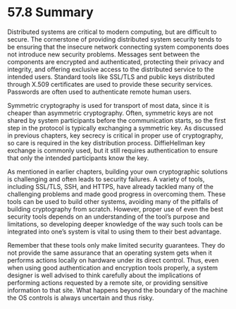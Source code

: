 # 57.8 Summary  

Distributed systems are critical to modern computing, but are difficult to secure. The cornerstone of providing distributed system security tends to be ensuring that the insecure network connecting system components does not introduce new security problems. Messages sent between the components are encrypted and authenticated, protecting their privacy and integrity, and offering exclusive access to the distributed service to the intended users. Standard tools like SSL/TLS and public keys distributed through X.509 certificates are used to provide these security services. Passwords are often used to authenticate remote human users.  

Symmetric cryptography is used for transport of most data, since it is cheaper than asymmetric cryptography. Often, symmetric keys are not shared by system participants before the communication starts, so the first step in the protocol is typically exchanging a symmetric key. As discussed in previous chapters, key secrecy is critical in proper use of cryptography, so care is required in the key distribution process. DiffieHellman key exchange is commonly used, but it still requires authentication to ensure that only the intended participants know the key.  

As mentioned in earlier chapters, building your own cryptographic solutions is challenging and often leads to security failures. A variety of tools, including SSL/TLS, SSH, and HTTPS, have already tackled many of the challenging problems and made good progress in overcoming them. These tools can be used to build other systems, avoiding many of the pitfalls of building cryptography from scratch. However, proper use of even the best security tools depends on an understanding of the tool’s purpose and limitations, so developing deeper knowledge of the way such tools can be integrated into one’s system is vital to using them to their best advantage.  

Remember that these tools only make limited security guarantees. They do not provide the same assurance that an operating system gets when it performs actions locally on hardware under its direct control. Thus, even when using good authentication and encryption tools properly, a system designer is well advised to think carefully about the implications of performing actions requested by a remote site, or providing sensitive information to that site. What happens beyond the boundary of the machine the OS controls is always uncertain and thus risky.  

